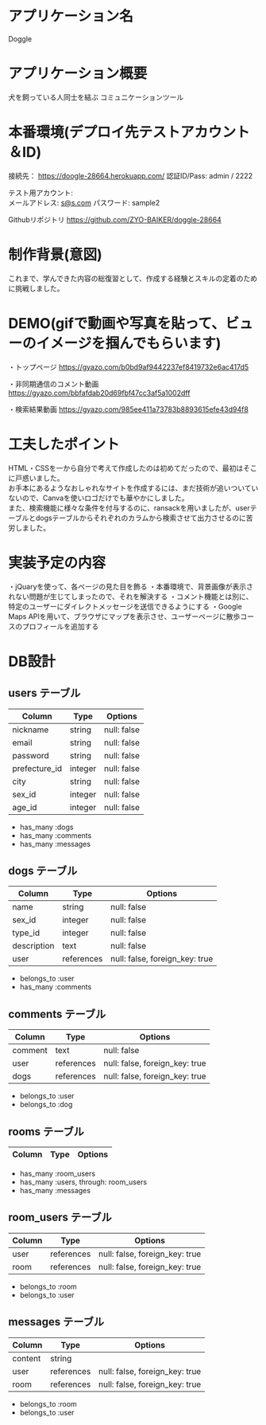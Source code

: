 # アプリケーション名
Doggle

# アプリケーション概要
犬を飼っている人同士を結ぶ
コミュニケーションツール

# 本番環境(デプロイ先テストアカウント＆ID)
  接続先： https://doogle-28664.herokuapp.com/
  認証ID/Pass:  admin / 2222
  
  テスト用アカウント:      
        メールアドレス: s@s.com
        パスワード: sample2

  Githubリポジトリ
    https://github.com/ZYO-BAIKER/doggle-28664

# 制作背景(意図)
  これまで、学んできた内容の総復習として、作成する経験とスキルの定着のために挑戦しました。

# DEMO(gifで動画や写真を貼って、ビューのイメージを掴んでもらいます)
・トップページ
https://gyazo.com/b0bd9af9442237ef8419732e6ac417d5

・非同期通信のコメント動画
https://gyazo.com/bbfafdab20d69fbf47cc3af5a1002dff

・検索結果動画
https://gyazo.com/985ee411a73783b8893615efe43d94f8

# 工夫したポイント
  HTML・CSSを一から自分で考えて作成したのは初めてだったので、最初はそこに戸惑いました。<br>
  お手本にあるようなおしゃれなサイトを作成するには、まだ技術が追いついていないので、Canvaを使いロゴだけでも華やかにしました。<br>
  また、検索機能に様々な条件を付与するのに、ransackを用いましたが、userテーブルとdogsテーブルからそれぞれのカラムから検索させて出力させるのに苦労しました。<br>
  

# 実装予定の内容
  ・jQuaryを使って、各ページの見た目を飾る
  ・本番環境で、背景画像が表示されない問題が生じてしまったので、それを解決する
  ・コメント機能とは別に、特定のユーザーにダイレクトメッセージを送信できるようにする
  ・Google Maps APIを用いて、ブラウザにマップを表示させ、ユーザーページに散歩コースのプロフィールを追加する

# DB設計
## users テーブル

| Column        | Type    | Options     |
| --------------| ------- | ----------- |
| nickname      | string  | null: false |
| email         | string  | null: false |
| password      | string  | null: false |
| prefecture_id | integer | null: false |
| city          | string  | null: false |
| sex_id        | integer | null: false |
| age_id        | integer | null: false | 

- has_many :dogs
- has_many :comments
- has_many :messages

## dogs テーブル

| Column       |    Type    | Options     |
| -------------| ---------- | ----------- |
| name         | string     | null: false |
| sex_id       | integer    | null: false |
| type_id      | integer    | null: false |
| description  | text       | null: false |
| user         | references | null: false, foreign_key: true |

- belongs_to :user
- has_many :comments

## comments テーブル

| Column  | Type       | Options                        |
| ------- | ---------- | ------------------------------ |
| comment | text       | null: false                    |
| user    | references | null: false, foreign_key: true |
| dogs    | references | null: false, foreign_key: true |

- belongs_to :user
- belongs_to :dog

## rooms テーブル

| Column | Type   | Options     |
| ------ | ------ | ----------- |

- has_many :room_users
- has_many :users, through: room_users
- has_many :messages

## room_users テーブル

| Column | Type       | Options                        |
| ------ | ---------- | ------------------------------ |
| user   | references | null: false, foreign_key: true |
| room   | references | null: false, foreign_key: true |

- belongs_to :room
- belongs_to :user

## messages テーブル

| Column  | Type       | Options                        |
| ------- | ---------- | ------------------------------ |
| content | string     |                                |
| user    | references | null: false, foreign_key: true |
| room    | references | null: false, foreign_key: true |

- belongs_to :room
- belongs_to :user

